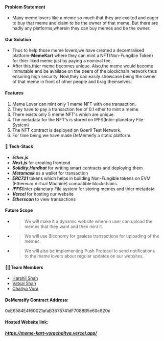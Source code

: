 #### Problem Statement
- Many meme lovers like a meme so much that they are excited and eager to buy that meme and claim to be the owner of that meme. But there are hadly any platforms,wherein they can buy memes and be the owner. 

#### Our Solution
- Thus to help those meme lovers,we have created a decentralised platform-**MemeKart** where they can mint a NFT(Non-Fungible Token) for thier liked meme just by paying a nominal fee.
- After this,thier meme becomes unique. Also,the meme would become immutable and be availabe on the peers of the blockchain network thus ensuring high security. Now,they can easily showcase being the owner of that meme in front of other people and brag themselves.

#### Features

1. Meme Lover can mint only 1 meme NFT with one transaction.
2. They have to pay a transaction fee of 0.1 ether to mint a meme.
2. There exists only 5 meme NFT's which are unique.
3. The metadata for the NFT's is stored on IPFS(Inter-planetary File System)
4. The NFT contract is deployed on Goerli Test Network.
5. For time being,we have made DeMemeify a static platform.

#### 🤖 Tech-Stack
- ***Ether.js***
- ***Next.js*** for creating frontend
- ***Solidity***,***Hardhat*** for writing smart contracts and deploying them
- ***Metamask*** as a wallet for transaction
- ***ERC721*** tokens which helps in building Non-Fungible tokens on EVM (Ethereum Virtual Machine) compatible blockchains.
- ***IPFS***(Inter-planetary File system for storing memes and thier metadata
- ***Vercel*** for hosting our website
- ***Etherscan*** to view transactions

#### Future Scope
- > We will make it a dynamic website wherein user can upload the memes that they want and then mint it.
- > We will use Biconomy for gasless transactions for uploading of the memes.
- > We will also be implementing Push Protocol to send notifications to the meme lovers about regular updates on our websites.

#### 👨‍💻Team Members
- [Harshil Shah](https://github.com/harshilshah99)
- [Vatsal Shah](https://github.com/shahvatsal)
- [Chaitya Vora](https://github.com/vorachaitya)

#### DeMemeify Contract Address: 
0xE6584E4f60021afaB3675741dF7088B5e60c820d

#### Hosted Website link: 
***https://meme-kart-vorachaitya.vercel.app/***
